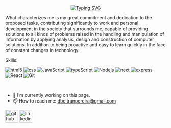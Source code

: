 
<!--![I am a front end web developer](https://arturssmirnovs.github.io/github-profile-readme-generator/images/banner.png)-->

 <p align="center">
  <a href="https://github.com/SuranSandeepa">
    <img src="https://readme-typing-svg.herokuapp.com?font=Itim&size=33&color=0000FF&center=true&vCenter=true&lines=Hi%2C+I'm+Diego+Beltran;Full-Stack+Developer;Always+learning+new+things" alt="Typing SVG" /></a>
  </p>

What characterizes me is my great commitment and dedication to the proposed tasks, contributing significantly to work and personal development in the society that surrounds me, capable of providing solutions to all kinds of problems raised in the handling and manipulation of information by applying analysis, design and construction of computer solutions. In addition to being proactive and easy to learn quickly in the face of constant changes in technology.

Skills:
<p>
  <img alt="html5" src="https://img.shields.io/badge/-HTML5-fff?style=flat-square&logo=html5&logoColor=blanco" />
  <img alt="css" src="https://img.shields.io/badge/-CSS-007ACC?style=flat-square&logo=CSS3&logoColor=white" />
  <img alt="JavaScript" src="https://img.shields.io/badge/-JS-F0db4f?style=flat-square&logo=javascript&logoColor=white" />
  <img alt="typeScript" src="https://img.shields.io/badge/-TS-007ACC?style=flat-square&logo=typescript&logoColor=white" />
  <img alt="Nodejs" src="https://img.shields.io/badge/-Nodejs-43853d?style=flat-square&logo=Node.js&logoColor=white" />
  <img alt="next" src="https://img.shields.io/badge/-Nextjs-000000?style=flat-square&logo=Next.js&logoColor=white" />
  <img alt="express" src="https://img.shields.io/badge/-express-AFACAB?style=flat-square&logo=express&logoColor=white" />
  <img alt="React" src="https://img.shields.io/badge/-React-45b8d8?style=flat-square&logo=react&logoColor=white" />
  <img alt="Git" src="https://img.shields.io/badge/-Git-F05032?style=flat-square&logo=git&logoColor=white" />
</p>

<br/>

<!-- <a href="https://github.com/DiegoBelPe">
  <img height="180em" src="https://github-readme-stats.vercel.app/api?username=DiegoBelPe&theme=buefy&show_icons=true" />
  <img height="180em" src="https://github-readme-stats.vercel.app/api/top-langs/?username=DiegoBelPe&theme=buefy&layout=compact" />
</a> -->


- 🔭 I’m currently working on this page. 
- 📫 How to reach me: dbeltranpereira@gmail.com 


[<img src='https://cdn.jsdelivr.net/npm/simple-icons@3.0.1/icons/github.svg' alt='github' height='40'>](https://github.com/DiegoBelPe)  [<img src='https://cdn.jsdelivr.net/npm/simple-icons@3.0.1/icons/linkedin.svg' alt='linkedin' height='40'>](https://www.linkedin.com/in/diego-andrés-beltrán-pereira-b88a6a1ab/)  







<!--
**DiegoBelPe/DiegoBelpe** is a ✨ _special_ ✨ repository because its `README.md` (this file) appears on your GitHub profile.

Here are some ideas to get you started:

- 🔭 I’m currently working on ...
- 🌱 I’m currently learning ...
- 👯 I’m looking to collaborate on ...
- 🤔 I’m looking for help with ...
- 💬 Ask me about ...
- 📫 How to reach me: ...
- 😄 Pronouns: ...
- ⚡ Fun fact: ...
-->
